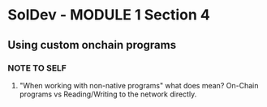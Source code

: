 # SolDev - MODULE 1 Section 4 
## Using custom onchain programs





### NOTE TO SELF
1. "When working with non-native programs" what does mean? On-Chain programs vs Reading/Writing to the network directly.